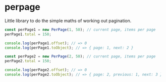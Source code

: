 # perpage

Little library to do the simple maths of working out pagination.

```js
const perPage1 = new PerPage(1, 50); // current page, items per page
perPage1.total = 150;

console.log(perPage1.offset); // => 0
console.log(perPage1.toObject); // => { page: 1, next: 2 }

const perPage2 = new PerPage(2, 50); // current page, items per page
perPage2.total = 150;

console.log(perPage2.offset); // => 0
console.log(perPage2.toObject); // => { page: 2, previous: 1, next: 3 }
```
